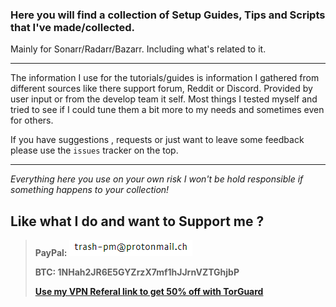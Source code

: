 ### Here you will find a collection of Setup Guides, Tips and Scripts  that I've made/collected.

Mainly for Sonarr/Radarr/Bazarr.
Including what's related to it.

------

The information I use for the tutorials/guides is information I gathered from different sources like there support forum, Reddit or Discord.
Provided by user input or from the develop team it self.
Most things I tested myself and tried to see if I could tune them a bit more to my needs and sometimes even for others.


If you have suggestions , requests or just want to leave some feedback please use the `issues` tracker on the top.

------

*Everything here you use on your own risk I won't be hold responsible if something happens to your collection!*

## Like what I do and want to Support me ?

> **PayPal:** ![](images/image-20200409200136483.png)
>
> **BTC:  1NHah2JR6E5GYZrzX7mf1hJJrnVZTGhjbP**
>
> [**Use my VPN Referal link to get 50% off with TorGuard**](https://github.com/TRaSH-/Tutorials-FAQ/blob/master/Misc/How-to-setup-Torguard-for-port-forwarding.md#how-to-setup-torguard-for-port-forwarding)

